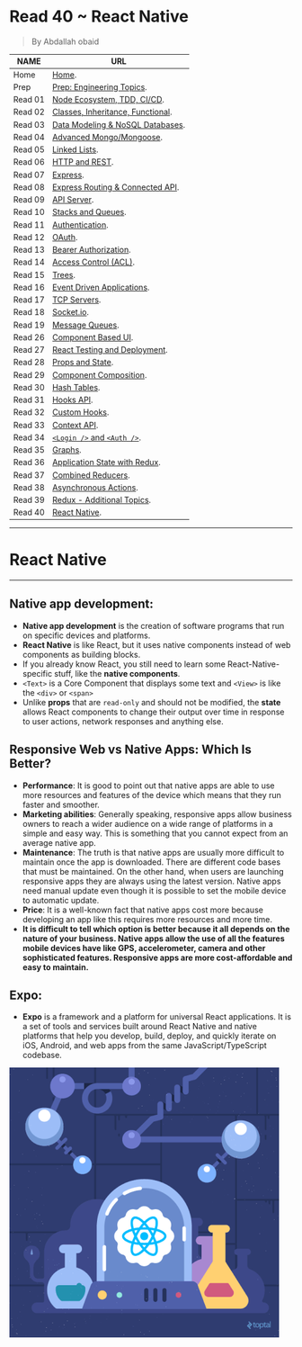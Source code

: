 # Read 40 ~ React Native
> By Abdallah obaid

**NAME**     | **URL**
------------ | -------------
Home         | [Home](https://abdallah-401-advanced-javascript.github.io/reading-notes-401/).
 Prep        | [Prep: Engineering Topics](https://abdallah-401-advanced-javascript.github.io/reading-notes-401/Prep).
 Read 01     | [Node Ecosystem, TDD, CI/CD](https://abdallah-401-advanced-javascript.github.io/reading-notes-401/class-01).
 Read 02     | [Classes, Inheritance, Functional](https://abdallah-401-advanced-javascript.github.io/reading-notes-401/class-02).
 Read 03     | [Data Modeling & NoSQL Databases](https://abdallah-401-advanced-javascript.github.io/reading-notes-401/class-03).
 Read 04     | [Advanced Mongo/Mongoose](https://abdallah-401-advanced-javascript.github.io/reading-notes-401/class-04).
 Read 05     | [Linked Lists](https://abdallah-401-advanced-javascript.github.io/reading-notes-401/class-05).
 Read 06     | [HTTP and REST](https://abdallah-401-advanced-javascript.github.io/reading-notes-401/class-06).
 Read 07     | [Express](https://abdallah-401-advanced-javascript.github.io/reading-notes-401/class-07).
 Read 08     | [Express Routing & Connected API](https://abdallah-401-advanced-javascript.github.io/reading-notes-401/class-08).
 Read 09     | [API Server](https://abdallah-401-advanced-javascript.github.io/reading-notes-401/class-09).
 Read 10     | [Stacks and Queues](https://abdallah-401-advanced-javascript.github.io/reading-notes-401/class-10).
 Read 11     | [Authentication](https://abdallah-401-advanced-javascript.github.io/reading-notes-401/class-11).
 Read 12     | [OAuth](https://abdallah-401-advanced-javascript.github.io/reading-notes-401/class-12).
 Read 13     | [Bearer Authorization](https://abdallah-401-advanced-javascript.github.io/reading-notes-401/class-13).
 Read 14     | [Access Control (ACL)](https://abdallah-401-advanced-javascript.github.io/reading-notes-401/class-14).
 Read 15     | [Trees](https://abdallah-401-advanced-javascript.github.io/reading-notes-401/class-15).
 Read 16     | [Event Driven Applications](https://abdallah-401-advanced-javascript.github.io/reading-notes-401/class-16).
 Read 17     | [TCP Servers](https://abdallah-401-advanced-javascript.github.io/reading-notes-401/class-17). 
 Read 18     | [Socket.io](https://abdallah-401-advanced-javascript.github.io/reading-notes-401/class-18).
 Read 19     | [Message Queues](https://abdallah-401-advanced-javascript.github.io/reading-notes-401/class-19).
 Read 26     | [Component Based UI](https://abdallah-401-advanced-javascript.github.io/reading-notes-401/class-26). 
 Read 27     | [React Testing and Deployment](https://abdallah-401-advanced-javascript.github.io/reading-notes-401/class-27).  
 Read 28     | [Props and State](https://abdallah-401-advanced-javascript.github.io/reading-notes-401/class-28). 
 Read 29     | [Component Composition](https://abdallah-401-advanced-javascript.github.io/reading-notes-401/class-29).
 Read 30     | [Hash Tables](https://abdallah-401-advanced-javascript.github.io/reading-notes-401/class-30).
 Read 31     | [Hooks API](https://abdallah-401-advanced-javascript.github.io/reading-notes-401/class-31). 
 Read 32     | [Custom Hooks](https://abdallah-401-advanced-javascript.github.io/reading-notes-401/class-32). 
 Read 33     | [Context API](https://abdallah-401-advanced-javascript.github.io/reading-notes-401/class-33).  
 Read 34     | [`<Login />` and `<Auth />`](https://abdallah-401-advanced-javascript.github.io/reading-notes-401/class-34).  
 Read 35     | [Graphs](https://abdallah-401-advanced-javascript.github.io/reading-notes-401/class-35).   
 Read 36     | [Application State with Redux](https://abdallah-401-advanced-javascript.github.io/reading-notes-401/class-36).    
 Read 37     | [Combined Reducers](https://abdallah-401-advanced-javascript.github.io/reading-notes-401/class-37).  
 Read 38     | [Asynchronous Actions](https://abdallah-401-advanced-javascript.github.io/reading-notes-401/class-38).   
 Read 39     | [Redux - Additional Topics](https://abdallah-401-advanced-javascript.github.io/reading-notes-401/class-39).   
 Read 40     | [React Native](https://abdallah-401-advanced-javascript.github.io/reading-notes-401/class-40).  
----------------------------------
 # React Native
----------------------------------
 ## Native app development:
  * **Native app development** is the creation of software programs that run on specific devices and platforms.
  * **React Native** is like React, but it uses native components instead of web components as building blocks.
  *  If you already know React, you still need to learn some React-Native-specific stuff, like the **native components**. 
  * `<Text>` is a Core Component that displays some text and `<View>` is like the `<div>` or `<span>`
  * Unlike **props** that are `read-only` and should not be modified, the **state** allows React components to change their output over time in response to user actions, network responses and anything else.

 ## Responsive Web vs Native Apps: Which Is Better?
  * **Performance**: It is good to point out that native apps are able to use more resources and features of the device which means that they run faster and smoother. 
  * **Marketing abilities**: Generally speaking, responsive apps allow business owners to reach a wider audience on a wide range of platforms in a simple and easy way. This is something that you cannot expect from an average native app.
  * **Maintenance**: The truth is that native apps are usually more difficult to maintain once the app is downloaded. There are different code bases that must be maintained. On the other hand, when users are launching responsive apps they are always using the latest version. Native apps need manual update even though it is possible to set the mobile device to automatic update.
  * **Price**: It is a well-known fact that native apps cost more because developing an app like this requires more resources and more time.
  * **It is difficult to tell which option is better because it all depends on the nature of your business. Native apps allow the use of all the features mobile devices have like GPS, accelerometer, camera and other sophisticated features. Responsive apps are more cost-affordable and easy to maintain.**
 ## Expo:
  * **Expo** is a framework and a platform for universal React applications. It is a set of tools and services built around React Native and native platforms that help you develop, build, deploy, and quickly iterate on iOS, Android, and web apps from the same JavaScript/TypeScript codebase.
 
 ![React](./Img/Redux.gif)